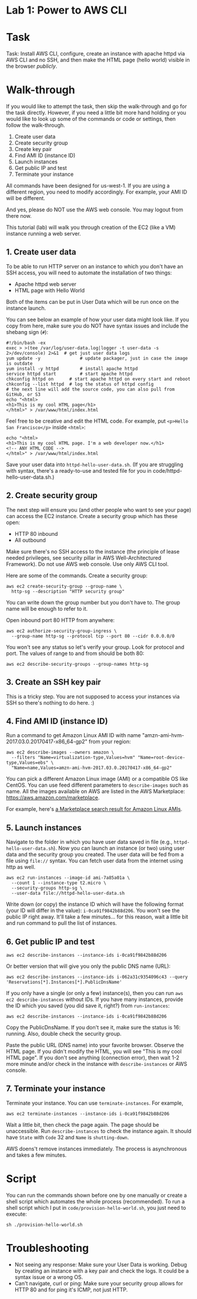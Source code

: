 # Lab 1: Power to AWS CLI

# Task

Task: Install AWS CLI, configure, create an instance with apache httpd via AWS CLI and no SSH, and then make the HTML page (hello world) visible in the browser *publicly*.


# Walk-through

If you would like to attempt the task, then skip the walk-through and go for the task directly. However, if you need a little bit more hand holding or you would like to look up some of the commands or code or settings, then follow the walk-through.

1. Create user data
3. Create security group
3. Create key pair
4. Find AMI ID (instance ID)
5. Launch instances
6. Get public IP and test
7. Terminate your instance

All commands have been designed for us-west-1. If you are using a different region, you need to modify accordingly. For example, your AMI ID will be different.

And yes, please do NOT use the AWS web console. You may logout from there now.

This tutorial (lab) will walk you through creation of the EC2 (like a VM) instance running a web server.

## 1. Create user data

To be able to run HTTP server on an instance to which you don't have an SSH access, you will need to automate the installation of two things:

* Apache httpd web server
* HTML page with Hello World

Both of the items can be put in User Data which will be run once on the instance launch.

You can see below an example of how your user data might look like. If you copy from here, make sure you do NOT have syntax issues and include the shebang sign (`#`):

```
#!/bin/bash -ex
exec > >(tee /var/log/user-data.log|logger -t user-data -s 2>/dev/console) 2>&1  # get just user data logs
yum update -y				# update packager, just in case the image is outdate
yum install -y httpd 		# install apache httpd
service httpd start 		# start apache httpd
chkconfig httpd on  	# start apache httpd on every start and reboot
chkconfig --list httpd	# log the status of httpd config
# the next line will add the source code, you can also pull from GitHub, or S3
echo "<html>
<h1>This is my cool HTML page</h1>
</html>" > /var/www/html/index.html
```

Feel free to be creative and edit the HTML code. For example, put `<p>Hello San Francisco</p>` inside `<html>`:

```
echo "<html>
<h1>This is my cool HTML page. I'm a web developer now.</h1>
<!-- ANY HTML CODE -->
</html>" > /var/www/html/index.html
```

Save your user data into `httpd-hello-user-data.sh`. (If you are struggling with syntax, there's a ready-to-use and tested file for you in code/httpd-hello-user-data.sh.)

## 2. Create security group

The next step will ensure you (and other people who want to see your page) can access the EC2 instance. Create a security group which has these open:

* HTTP 80 inbound
* All outbound

Make sure there's no SSH access to the instance (the principle of lease needed privileges, see security pillar in AWS Well-Architectured Framework). Do not use AWS web console. Use only AWS CLI tool.

Here are some of the commands. Create a security group:

```
aws ec2 create-security-group --group-name \
  http-sg --description "HTTP security group"
```

You can write down the group number but you don't have to. The group name will be enough to refer to it.

Open inbound port 80 HTTP from anywhere:

```
aws ec2 authorize-security-group-ingress \
  --group-name http-sg --protocol tcp --port 80 --cidr 0.0.0.0/0
```

You won't see any status so let's verify your group. Look for protocol and port. The values of range to and from should be both 80:

```
aws ec2 describe-security-groups --group-names http-sg
```

## 3. Create an SSH key pair

This is a tricky step. You are not supposed to access your instances via SSH so there's nothing to do here. :)

## 4. Find AMI ID (instance ID)

Run a command to get Amazon Linux AMI ID with name "amzn-ami-hvm-2017.03.0.20170417-x86_64-gp2" from your region:

```
aws ec2 describe-images --owners amazon \
  --filters "Name=virtualization-type,Values=hvm" "Name=root-device-type,Values=ebs" \
  "Name=name,Values=amzn-ami-hvm-2017.03.0.20170417-x86_64-gp2"
```

You can pick a different Amazon Linux image (AMI) or a compatible OS like CentOS. You can use feed different parameters to `describe-images` such as name. All the images available on AWS are listed in the AWS Marketplace: <https://aws.amazon.com/marketplace>.

For example, here's [a Marketplace search result for Amazon Linux AMIs](https://aws.amazon.com/marketplace/search/results?x=0&y=0&searchTerms=amazon+linux&page=1&ref_=nav_search_box).

## 5. Launch instances

Navigate to the folder in which you have user data saved in file (e.g., `httpd-hello-user-data.sh`). Now you can launch an instance (or two) using user data and the security group you created. The user data will be fed from a file using `file://` syntax. You can fetch user data from the internet using http as well.

```
aws ec2 run-instances --image-id ami-7a85a01a \
  --count 1 --instance-type t2.micro \
  --security-groups http-sg \
  --user-data file://httpd-hello-user-data.sh
```

Write down (or copy) the instance ID which will have the following format (your ID will differ in the value): `i-0ca91f9842b88d206`. You won't see the public IP right away. It'll take a few minutes... for this reason, wait a little bit and run command to pull the list of instances.

## 6. Get public IP and test

```
aws ec2 describe-instances --instance-ids i-0ca91f9842b88d206
```

Or better version that will give you only the public DNS name (URL):

```
aws ec2 describe-instances --instance-ids i-062a31c9354096c43 --query 'Reservations[*].Instances[*].PublicDnsName'
```

If you only have a single (or only a few) instance(s), then you can run `aws ec2 describe-instances` without IDs.
If you have many instances, provide the ID which you saved (you did save it, right?) from `run-instances`:

```
aws ec2 describe-instances --instance-ids i-0ca91f9842b88d206
```

Copy the PublicDnsName. If you don't see it, make sure the status is 16: running. Also, double check the security group.

Paste the public URL (DNS name) into your favorite browser. Observe the HTML page. If you didn't modify the HTML, you will see "This is my cool HTML page". If you don't see anything (connection error), then wait 1-2 more minute and/or check in the instance with `describe-instances` or AWS console.

## 7. Terminate your instance

Terminate your instance. You can use `terminate-instances`. For example,

```
aws ec2 terminate-instances --instance-ids i-0ca91f9842b88d206
```

Wait a little bit, then check the page again. The page should be unaccessible. Run `describe-instances` to check the instance again. It should have `State`  with `Code` 32 and `Name` is `shutting-down`.

AWS doens't remove instances immediately. The process is asynchronous and takes a few minutes. 


# Script

You can run the commands shown before one by one manually or create a shell script which automates the whole process (recommended). To run a shell script which I put in `code/provision-hello-world.sh`, you just need to execute:

```
sh ./provision-hello-world.sh
```

# Troubleshooting

* Not seeing any response: Make sure your User Data is working. Debug by creating an instance with a key pair and check the logs. It could be a syntax issue or a wrong OS.
* Can't navigate, curl or ping: Make sure your security group allows for HTTP 80 and for ping it's ICMP, not just HTTP.
